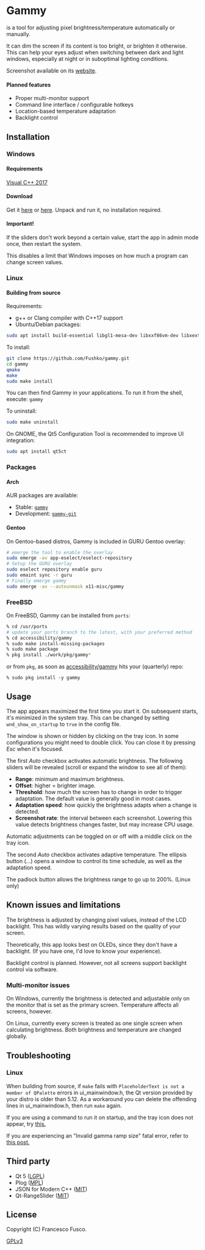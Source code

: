 # Gammy
is a tool for adjusting pixel brightness/temperature automatically or manually.

It can dim the screen if its content is too bright, or brighten it otherwise. This can help your eyes adjust when switching between dark and light windows, especially at night or in suboptimal lighting conditions.

Screenshot available on its [website](https://getgammy.com).
#### Planned features

- Proper multi-monitor support
- Command line interface / configurable hotkeys
- Location-based temperature adaptation
- Backlight control
## Installation

### Windows
#### Requirements
[Visual C++ 2017](https://aka.ms/vs/16/release/vc_redist.x64.exe)

#### Download
Get it [here](https://github.com/Fushko/gammy/releases) or [here](https://getgammy.com/downloads.html).
Unpack and run it, no installation required.

#### Important!
If the sliders don't work beyond a certain value, start the app in admin mode once, then restart the system.

This disables a limit that Windows imposes on how much a program can change screen values.

### Linux
#### Building from source
Requirements:
- g++ or Clang compiler with C++17 support
- Ubuntu/Debian packages:
```sh
sudo apt install build-essential libgl1-mesa-dev libxxf86vm-dev libxext-dev qt5-default
```
To install:
```sh
git clone https://github.com/Fushko/gammy.git
cd gammy
qmake
make
sudo make install
```
You can then find Gammy in your applications.
To run it from the shell, execute: `gammy`

To uninstall:
```sh
sudo make uninstall
```
On GNOME, the Qt5 Configuration Tool is recommended to improve UI integration:
```sh
sudo apt install qt5ct
```

### Packages

#### Arch
AUR packages are available:
- Stable: [`gammy`](https://aur.archlinux.org/packages/gammy/)
- Development: [`gammy-git`](https://aur.archlinux.org/packages/gammy-git/)

#### Gentoo

On Gentoo-based distros, Gammy is included in GURU Gentoo overlay:
```bash
# emerge the tool to enable the overlay
sudo emerge -av app-eselect/eselect-repository
# Setup the GURU overlay
sudo eselect repository enable guru
sudo emaint sync -r guru
# Finally emerge gammy
sudo emerge -av --autounmask x11-misc/gammy
```

### FreeBSD
On FreeBSD, Gammy can be installed from `ports`:

```sh
% cd /usr/ports
# update your ports branch to the latest, with your preferred method
% cd accessibility/gammy
% sudo make install-missing-packages
% sudo make package
% pkg install ./work/pkg/gammy*
```

or from `pkg`, as soon as [accessibility/gammy](https://www.freshports.org/accessibility/gammy) hits your (quarterly) repo:

```
% sudo pkg install -y gammy
```

## Usage
The app appears maximized the first time you start it. On subsequent starts, it's minimized in the system tray. This can be changed by setting `wnd_show_on_startup` to `true` in the config file.

The window is shown or hidden by clicking on the tray icon. In some configurations you might need to double click. You can close it by pressing *Esc* when it's focused.

The first *Auto* checkbox activates automatic brightness. The following sliders will be revealed (scroll or expand the window to see all of them):
- **Range**: minimum and maximum brightness.
- **Offset**: higher = brighter image.
- **Threshold**: how much the screen has to change in order to trigger adaptation. The default value is generally good in most cases.
- **Adaptation speed**: how quickly the brightness adapts when a change is detected.
- **Screenshot rate**: the interval between each screenshot. Lowering this value detects brightness changes faster, but may increase CPU usage.

Automatic adjustments can be toggled on or off with a middle click on the tray icon.

The second *Auto* checkbox activates adaptive temperature. The ellipsis button (...) opens a window to control its time schedule, as well as the adaptation speed.

The padlock button allows the brightness range to go up to 200%. (Linux only)


## Known issues and limitations
The brightness is adjusted by changing pixel values, instead of the LCD backlight. This has wildly varying results based on the quality of your screen.

Theoretically, this app looks best on OLEDs, since they don't have a backlight. (If you have one, I'd love to know your experience).

Backlight control is planned. However, not all screens support backlight control via software.

### Multi-monitor issues
On Windows, currently the brightness is detected and adjustable only on the monitor that is set as the primary screen. Temperature affects all screens, however.

On Linux, currently every screen is treated as one single screen when calculating brightness. Both brightness and temperature are changed globally.

## Troubleshooting
### Linux
When building from source, if `make` fails with ```PlaceholderText is not a member of QPalette``` errors in ui_mainwindow.h, the Qt version provided by your distro is older than 5.12. As a workaround you can delete the offending lines in ui_mainwindow.h, then run `make` again.

If you are using a command to run it on startup, and the tray icon does not appear, try [this.](https://github.com/Fushko/gammy/issues/57#issuecomment-751358770)

If you are experiencing an "Invalid gamma ramp size" fatal error, refer to [this post.](https://github.com/Fushko/gammy/issues/20#issuecomment-584473270)

## Third party
- Qt 5 ([LGPL](https://doc.qt.io/qt-5/lgpl.html))
- Plog ([MPL](https://github.com/SergiusTheBest/plog/blob/master/LICENSE))
- JSON for Modern C++ ([MIT](https://github.com/nlohmann/json/blob/develop/LICENSE.MIT))
- Qt-RangeSlider ([MIT](https://github.com/ThisIsClark/Qt-RangeSlider/blob/master/LICENSE))

## License
Copyright (C) Francesco Fusco.

[GPLv3](https://github.com/Fushko/gammy/blob/master/LICENSE)

